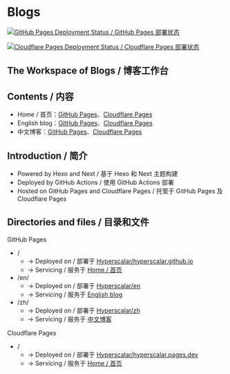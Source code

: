 # Blogs

[![GitHub Pages Deployment Status / GitHub Pages 部署状态](https://github.com/Hyperscalar/Blogs/workflows/Continuous%20Deployment%20to%20GitHub%20Pages/badge.svg)](https://github.com/Hyperscalar/Blogs/blob/master/.github/workflows/github-pages.yml)

[![Cloudflare Pages Deployment Status / Cloudflare Pages 部署状态](https://github.com/Hyperscalar/Blogs/workflows/Continuous%20Deployment%20to%20Cloudflare%20Pages/badge.svg)](https://github.com/Hyperscalar/Blogs/blob/master/.github/workflows/cloudflare-pages.yml)

## The Workspace of Blogs / 博客工作台

## Contents / 内容

- Home / 首页：[GitHub Pages](https://hyperscalar.github.io/)、[Cloudflare Pages](https://hyperscalar.pages.dev/)
- English blog：[GitHub Pages](https://hyperscalar.github.io/en)、[Cloudflare Pages](https://hyperscalar.pages.dev/en)
- 中文博客：[GitHub Pages](https://hyperscalar.github.io/zh)、[Cloudflare Pages](https://hyperscalar.pages.dev/zh)

## Introduction / 简介

- Powered by Hexo and Next / 基于 Hexo 和 Next 主题构建
- Deployed by GitHub Actions / 使用 GitHub Actions 部署
- Hosted on GitHub Pages and Cloudflare Pages / 托管于 GitHub Pages 及 Cloudflare Pages

## Directories and files / 目录和文件

GitHub Pages

- /
  - -> Deployed on / 部署于 [Hyperscalar/hyperscalar.github.io](https://github.com/Hyperscalar/hyperscalar.github.io)
  - -> Servicing / 服务于 [Home / 首页](https://hyperscalar.github.io/)
- /en/
  - -> Deployed on / 部署于 [Hyperscalar/en](https://github.com/Hyperscalar/en)
  - -> Servicing / 服务于 [English blog](https://hyperscalar.github.io/en/)
- /zh/
  - -> Deployed on / 部署于 [Hyperscalar/zh](https://github.com/Hyperscalar/zh)
  - -> Servicing / 服务于 [中文博客](https://hyperscalar.github.io/zh/)

Cloudflare Pages

- /
  - -> Deployed on / 部署于 [Hyperscalar/hyperscalar.pages.dev](https://github.com/Hyperscalar/hyperscalar.pages.dev)
  - -> Servicing / 服务于 [Home / 首页](https://hyperscalar.pages.dev/)
